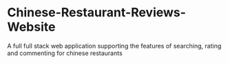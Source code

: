 # Chinese-Restaurant-Reviews-Website
A full full stack web application supporting the features of searching, rating and commenting for chinese restaurants

